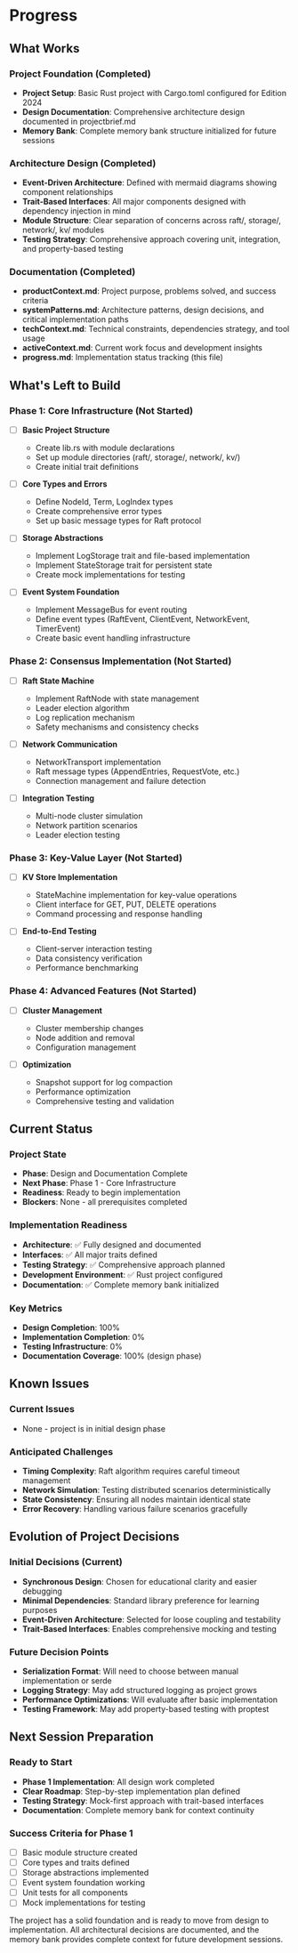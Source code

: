 # Progress

## What Works

### Project Foundation (Completed)
- **Project Setup**: Basic Rust project with Cargo.toml configured for Edition 2024
- **Design Documentation**: Comprehensive architecture design documented in projectbrief.md
- **Memory Bank**: Complete memory bank structure initialized for future sessions

### Architecture Design (Completed)
- **Event-Driven Architecture**: Defined with mermaid diagrams showing component relationships
- **Trait-Based Interfaces**: All major components designed with dependency injection in mind
- **Module Structure**: Clear separation of concerns across raft/, storage/, network/, kv/ modules
- **Testing Strategy**: Comprehensive approach covering unit, integration, and property-based testing

### Documentation (Completed)
- **productContext.md**: Project purpose, problems solved, and success criteria
- **systemPatterns.md**: Architecture patterns, design decisions, and critical implementation paths
- **techContext.md**: Technical constraints, dependencies strategy, and tool usage
- **activeContext.md**: Current work focus and development insights
- **progress.md**: Implementation status tracking (this file)

## What's Left to Build

### Phase 1: Core Infrastructure (Not Started)
- [ ] **Basic Project Structure**
  - Create lib.rs with module declarations
  - Set up module directories (raft/, storage/, network/, kv/)
  - Create initial trait definitions

- [ ] **Core Types and Errors**
  - Define NodeId, Term, LogIndex types
  - Create comprehensive error types
  - Set up basic message types for Raft protocol

- [ ] **Storage Abstractions**
  - Implement LogStorage trait and file-based implementation
  - Implement StateStorage trait for persistent state
  - Create mock implementations for testing

- [ ] **Event System Foundation**
  - Implement MessageBus for event routing
  - Define event types (RaftEvent, ClientEvent, NetworkEvent, TimerEvent)
  - Create basic event handling infrastructure

### Phase 2: Consensus Implementation (Not Started)
- [ ] **Raft State Machine**
  - Implement RaftNode with state management
  - Leader election algorithm
  - Log replication mechanism
  - Safety mechanisms and consistency checks

- [ ] **Network Communication**
  - NetworkTransport implementation
  - Raft message types (AppendEntries, RequestVote, etc.)
  - Connection management and failure detection

- [ ] **Integration Testing**
  - Multi-node cluster simulation
  - Network partition scenarios
  - Leader election testing

### Phase 3: Key-Value Layer (Not Started)
- [ ] **KV Store Implementation**
  - StateMachine implementation for key-value operations
  - Client interface for GET, PUT, DELETE operations
  - Command processing and response handling

- [ ] **End-to-End Testing**
  - Client-server interaction testing
  - Data consistency verification
  - Performance benchmarking

### Phase 4: Advanced Features (Not Started)
- [ ] **Cluster Management**
  - Cluster membership changes
  - Node addition and removal
  - Configuration management

- [ ] **Optimization**
  - Snapshot support for log compaction
  - Performance optimization
  - Comprehensive testing and validation

## Current Status

### Project State
- **Phase**: Design and Documentation Complete
- **Next Phase**: Phase 1 - Core Infrastructure
- **Readiness**: Ready to begin implementation
- **Blockers**: None - all prerequisites completed

### Implementation Readiness
- **Architecture**: ✅ Fully designed and documented
- **Interfaces**: ✅ All major traits defined
- **Testing Strategy**: ✅ Comprehensive approach planned
- **Development Environment**: ✅ Rust project configured
- **Documentation**: ✅ Complete memory bank initialized

### Key Metrics
- **Design Completion**: 100%
- **Implementation Completion**: 0%
- **Testing Infrastructure**: 0%
- **Documentation Coverage**: 100% (design phase)

## Known Issues

### Current Issues
- None - project is in initial design phase

### Anticipated Challenges
- **Timing Complexity**: Raft algorithm requires careful timeout management
- **Network Simulation**: Testing distributed scenarios deterministically
- **State Consistency**: Ensuring all nodes maintain identical state
- **Error Recovery**: Handling various failure scenarios gracefully

## Evolution of Project Decisions

### Initial Decisions (Current)
- **Synchronous Design**: Chosen for educational clarity and easier debugging
- **Minimal Dependencies**: Standard library preference for learning purposes
- **Event-Driven Architecture**: Selected for loose coupling and testability
- **Trait-Based Interfaces**: Enables comprehensive mocking and testing

### Future Decision Points
- **Serialization Format**: Will need to choose between manual implementation or serde
- **Logging Strategy**: May add structured logging as project grows
- **Performance Optimizations**: Will evaluate after basic implementation
- **Testing Framework**: May add property-based testing with proptest

## Next Session Preparation

### Ready to Start
- **Phase 1 Implementation**: All design work completed
- **Clear Roadmap**: Step-by-step implementation plan defined
- **Testing Strategy**: Mock-first approach with trait-based interfaces
- **Documentation**: Complete memory bank for context continuity

### Success Criteria for Phase 1
- [ ] Basic module structure created
- [ ] Core types and traits defined
- [ ] Storage abstractions implemented
- [ ] Event system foundation working
- [ ] Unit tests for all components
- [ ] Mock implementations for testing

The project has a solid foundation and is ready to move from design to implementation. All architectural decisions are documented, and the memory bank provides complete context for future development sessions.
